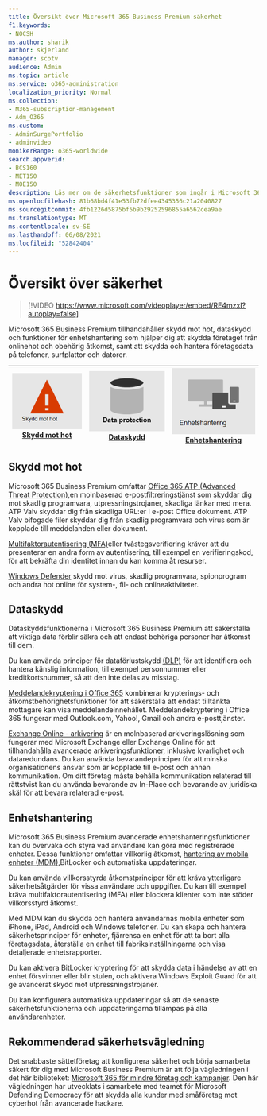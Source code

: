 ```yaml
---
title: Översikt över Microsoft 365 Business Premium säkerhet
f1.keywords:
- NOCSH
ms.author: sharik
author: skjerland
manager: scotv
audience: Admin
ms.topic: article
ms.service: o365-administration
localization_priority: Normal
ms.collection:
- M365-subscription-management
- Adm_O365
ms.custom:
- AdminSurgePortfolio
- adminvideo
monikerRange: o365-worldwide
search.appverid:
- BCS160
- MET150
- MOE150
description: Läs mer om de säkerhetsfunktioner som ingår i Microsoft 365 för företag.
ms.openlocfilehash: 81b68bd4f41e53fb72dfee4345356c21a2040827
ms.sourcegitcommit: 4fb1226d5875bf5b9b29252596855a6562cea9ae
ms.translationtype: MT
ms.contentlocale: sv-SE
ms.lasthandoff: 06/08/2021
ms.locfileid: "52842404"
---
```

# <a name="overview-of-security"></a>Översikt över säkerhet

> [!VIDEO https://www.microsoft.com/videoplayer/embed/RE4mzxI?autoplay=false]

Microsoft 365 Business Premium tillhandahåller skydd mot hot, dataskydd och funktioner för enhetshantering som hjälper dig att skydda företaget från onlinehot och obehörig åtkomst, samt att skydda och hantera företagsdata på telefoner, surfplattor och datorer.

|![Skydd mot hot](../media/m365-business-security-threat-protection.png)<br/>[Skydd mot hot](#threat-protection)|![Samarbeta med en klient](../media/m365-business-security-data-protection.png) <br/>[Dataskydd](#data-protection) | ![Enhetshantering](../media/m365-business-security-device-management.png) <br/>[Enhetshantering](#device-management) |
|--|--|--|

## <a name="threat-protection"></a>Skydd mot hot

Microsoft 365 Business Premium omfattar [Office 365 ATP (Advanced Threat Protection),](safe-links.md)en molnbaserad e-postfiltreringstjänst som skyddar dig mot skadlig programvara, utpressningstrojaner, skadliga länkar med mera. ATP Valv skyddar dig från skadliga URL:er i e-post Office dokument. ATP Valv bifogade filer skyddar dig från skadlig programvara och virus som är kopplade till meddelanden eller dokument.

[Multifaktorautentisering (MFA)](turn-on-mfa.md)eller tvåstegsverifiering kräver att du presenterar en andra form av autentisering, till exempel en verifieringskod, för att bekräfta din identitet innan du kan komma åt resurser.

[Windows Defender](/windows/security/threat-protection/overview-of-threat-mitigations-in-windows-10) skydd mot virus, skadlig programvara, spionprogram och andra hot online för system-, fil- och onlineaktiviteter.

## <a name="data-protection"></a>Dataskydd

Dataskyddsfunktionerna i Microsoft 365 Business Premium att säkerställa att viktiga data förblir säkra och att endast behöriga personer har åtkomst till dem.

Du kan använda principer för dataförlustskydd [(DLP)](set-up-dlp.md) för att identifiera och hantera känslig information, till exempel personnummer eller kreditkortsnummer, så att den inte delas av misstag.

[Meddelandekryptering i Office 365](/microsoft-365/compliance/ome) kombinerar krypterings- och åtkomstbehörighetsfunktioner för att säkerställa att endast tilltänkta mottagare kan visa meddelandeinnehållet. Meddelandekryptering i Office 365 fungerar med Outlook.com, Yahoo!, Gmail och andra e-posttjänster.

[Exchange Online - arkivering](/office365/servicedescriptions/exchange-online-archiving-service-description/exchange-online-archiving-service-description) är en molnbaserad arkiveringslösning som fungerar med Microsoft Exchange eller Exchange Online för att tillhandahålla avancerade arkiveringsfunktioner, inklusive kvarlighet och dataredundans. Du kan använda bevarandeprinciper för att minska organisationens ansvar som är kopplade till e-post och annan kommunikation. Om ditt företag måste behålla kommunikation relaterad till rättstvist kan du använda bevarande av In-Place och bevarande av juridiska skäl för att bevara relaterad e-post.

## <a name="device-management"></a>Enhetshantering

Microsoft 365 Business Premium avancerade enhetshanteringsfunktioner kan du övervaka och styra vad användare kan göra med registrerade enheter. Dessa funktioner omfattar villkorlig åtkomst, [hantering av mobila enheter (MDM),](/microsoft-365/admin/basic-mobility-security/manage-enrolled-devices)BitLocker och automatiska uppdateringar.

Du kan använda villkorsstyrda åtkomstprinciper för att kräva ytterligare säkerhetsåtgärder för vissa användare och uppgifter. Du kan till exempel kräva multifaktorautentisering (MFA) eller blockera klienter som inte stöder villkorsstyrd åtkomst.

Med MDM kan du skydda och hantera användarnas mobila enheter som iPhone, iPad, Android och Windows telefoner. Du kan skapa och hantera säkerhetsprinciper för enheter, fjärrensa en enhet för att ta bort alla företagsdata, återställa en enhet till fabriksinställningarna och visa detaljerade enhetsrapporter.

Du kan aktivera BitLocker kryptering för att skydda data i händelse av att en enhet försvinner eller blir stulen, och aktivera Windows Exploit Guard för att ge avancerat skydd mot utpressningstrojaner.

Du kan konfigurera automatiska uppdateringar så att de senaste säkerhetsfunktionerna och uppdateringarna tillämpas på alla användarenheter.

## <a name="recommended-security-guidance"></a>Rekommenderad säkerhetsvägledning

Det snabbaste sättetföretag att konfigurera säkerhet och börja samarbeta säkert för dig med Microsoft Business Premium är att följa vägledningen i det här biblioteket: [Microsoft 365 för mindre företag och kampanjer](../campaigns/index.md). Den här vägledningen har utvecklats i samarbete med teamet för Microsoft Defending Democracy för att skydda alla kunder med småföretag mot cyberhot från avancerade hackare.
